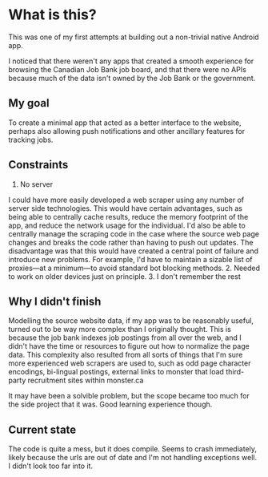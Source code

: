 # What is this?
This was one of my first attempts at building out a non-trivial native Android app.

I noticed that there weren't any apps that created a smooth experience for browsing the Canadian Job Bank job board, and that there were no APIs because much of the data isn't owned by the Job Bank or the government.
## My goal
To create a minimal app that acted as a better interface to the website, perhaps also allowing push notifications and other ancillary features for tracking jobs.

## Constraints
1. No server

I could have more easily developed a web scraper using any number of server side technologies. This would have certain advantages, such as being able to centrally cache results, reduce the memory footprint of the app, and reduce the network usage for the individual. I'd also be able to centrally manage the scraping code in the case where the source web page changes and breaks the code rather than having to push out updates.
The disadvantage was that this would have created a central point of failure and introduce new problems. For example, I'd have to maintain a sizable list of proxies—at a minimum—to avoid standard bot blocking methods.
2. Needed to work on older devices just on principle.
3. I don't remember the rest

## Why I didn't finish
Modelling the source website data, if my app was to be reasonably useful, turned out to be way more complex than I originally thought. This is because the job bank indexes job postings from all over the web, and I didn't have the time or resources to figure out how to normalize the page data.
This complexity also resulted from all sorts of things that I'm sure more experienced web scrapers are used to, such as odd page character encodings, bi-lingual postings, external links to monster that load third-party recruitment sites within monster.ca

It may have been a solvible problem, but the scope became too much for the side project that it was. Good learning experience though.

## Current state
The code is quite a mess, but it does compile. Seems to crash immediately, likely because the urls are out of date and I'm not handling exceptions well. I didn't look too far into it.
